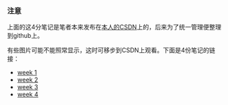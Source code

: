 
### 注意

上面的这4分笔记是笔者本来发布在[本人的CSDN][1]上的，后来为了统一管理便整理到github上。

有些图片可能不能照常显示，这时可移步到CSDN上观看。下面是4份笔记的链接：

- [week 1][2]
- [week 2][3]
- [week 3][4]
- [week 4][5]


[1]:http://blog.csdn.net/linzch3/
[2]:http://blog.csdn.net/linzch3/article/details/60750355
[3]:http://blog.csdn.net/linzch3/article/details/60772815
[4]:http://blog.csdn.net/linzch3/article/details/60868438
[5]:http://blog.csdn.net/linzch3/article/details/60868492

